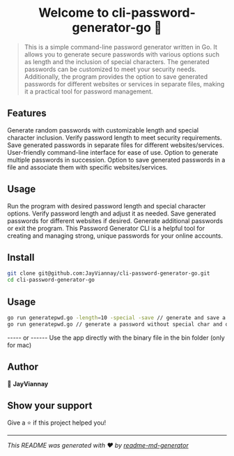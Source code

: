 <h1 align="center">Welcome to cli-password-generator-go 👋</h1>
<p>
</p>

> This is a simple command-line password generator written in Go. It allows you to generate secure passwords with various options such as length and the inclusion of special characters. The generated passwords can be customized to meet your security needs. Additionally, the program provides the option to save generated passwords for different websites or services in separate files, making it a practical tool for password management.

## Features

Generate random passwords with customizable length and special character inclusion.
Verify password length to meet security requirements.
Save generated passwords in separate files for different websites/services.
User-friendly command-line interface for ease of use.
Option to generate multiple passwords in succession.
Option to save generated passwords in a file and associate them with specific websites/services.

## Usage

Run the program with desired password length and special character options.
Verify password length and adjust it as needed.
Save generated passwords for different websites if desired.
Generate additional passwords or exit the program.
This Password Generator CLI is a helpful tool for creating and managing strong, unique passwords for your online accounts.

## Install

```sh
git clone git@github.com:JayViannay/cli-password-generator-go.git
cd cli-password-generator-go
```

## Usage

```sh
go run generatepwd.go -length=10 -special -save // generate and save a password with special char and length of 10
go run generatepwd.go // generate a password without special char and of a lenght of 10, terminal will ask if you want to save the generated password
```

----- or ------
Use the app directly with the binary file in the bin folder (only for mac)
 

## Author

👤 **JayViannay**


## Show your support

Give a ⭐️ if this project helped you!

***
_This README was generated with ❤️ by [readme-md-generator](https://github.com/kefranabg/readme-md-generator)_
